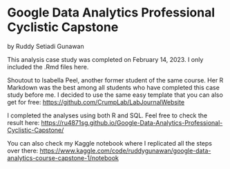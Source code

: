 # Google Data Analytics Professional Cyclistic Capstone

by Ruddy Setiadi Gunawan

This analysis case study was completed on February 14, 2023. I only included the .Rmd files here.

Shoutout to Isabella Peel, another former student of the same course. Her R Markdown was the best among all students who have completed this case study before me. I decided to use the same easy template that you can also get for free: https://github.com/CrumpLab/LabJournalWebsite

I completed the analyses using both R and SQL. Feel free to check the result here: https://ru4871sg.github.io/Google-Data-Analytics-Professional-Cyclistic-Capstone/

You can also check my Kaggle notebook where I replicated all the steps over there: https://www.kaggle.com/code/ruddygunawan/google-data-analytics-course-capstone-1/notebook
